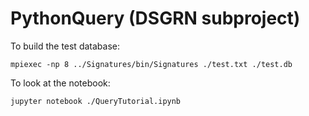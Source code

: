 # PythonQuery (DSGRN subproject)

To build the test database:

    mpiexec -np 8 ../Signatures/bin/Signatures ./test.txt ./test.db


To look at the notebook:

    jupyter notebook ./QueryTutorial.ipynb
